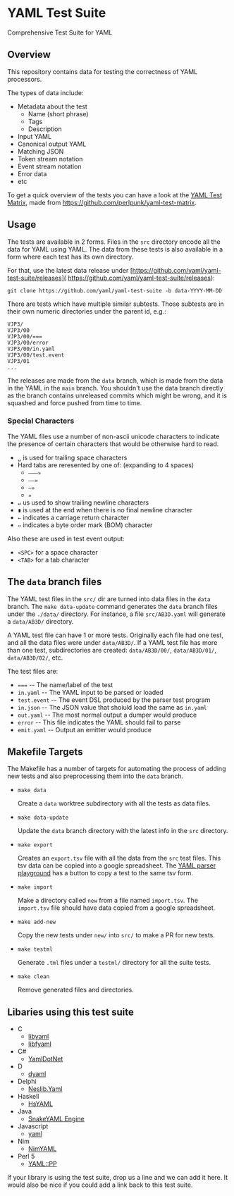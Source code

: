 YAML Test Suite
===============

Comprehensive Test Suite for YAML

## Overview

This repository contains data for testing the correctness of YAML processors.

The types of data include:

* Metadata about the test
  * Name (short phrase)
  * Tags
  * Description
* Input YAML
* Canonical output YAML
* Matching JSON
* Token stream notation
* Event stream notation
* Error data
* etc

To get a quick overview of the tests you can have a look at the [YAML Test
Matrix](http://matrix.yaml.info/), made from
<https://github.com/perlpunk/yaml-test-matrix>.

## Usage

The tests are available in 2 forms.
Files in the `src` directory encode all the data for YAML using YAML.
The data from these tests is also available in a form where each test
has its own directory.

For that, use the latest data release under
[https://github.com/yaml/yaml-test-suite/releases](
https://github.com/yaml/yaml-test-suite/releases):

    git clone https://github.com/yaml/yaml-test-suite -b data-YYYY-MM-DD

There are tests which have multiple similar subtests. Those subtests are
in their own numeric directories under the parent id, e.g.:

    VJP3/
    VJP3/00
    VJP3/00/===
    VJP3/00/error
    VJP3/00/in.yaml
    VJP3/00/test.event
    VJP3/01
    ...


The releases are made from the `data` branch, which is made from the data in
the YAML in the `main` branch.
You shouldn't use the data branch directly as the branch contains unreleased
commits which might be wrong, and it is squashed and force pushed from time to
time.

### Special Characters

The YAML files use a number of non-ascii unicode characters to indicate the
presence of certain characters that would be otherwise hard to read.

* `␣` is used for trailing space characters
* Hard tabs are reresented by one of:  (expanding to 4 spaces)
  * `———»`
  * `——»`
  * `—»`
  * `»`
* `↵` us used to show trailing newline characters
* `∎` is used at the end when there is no final newline character
* `←` indicates a carriage return character
* `⇔` indicates a byte order mark (BOM) character

Also these are used in test event output:

* `<SPC>` for a space character
* `<TAB>` for a tab character

## The `data` branch files

The YAML test files in the `src/` dir are turned into data files in the `data`
branch.
The `make data-update` command generates the `data` branch files under the
`./data/` directory.
For instance, a file `src/AB3D.yaml` will generate a `data/AB3D/` directory.

A YAML test file can have 1 or more tests.
Originally each file had one test, and all the data files were under
`data/AB3D/`.
If a YAML test file has more than one test, subdirectories are created:
`data/AB3D/00/`, `data/AB3D/01/`, `data/AB3D/02/`, etc.

The test files are:

* `===` -- The name/label of the test
* `in.yaml` -- The YAML input to be parsed or loaded
* `test.event` -- The event DSL produced by the parser test program
* `in.json` -- The JSON value that shoiuld load the same as `in.yaml`
* `out.yaml` -- The most normal output a dumper would produce
* `error` -- This file indicates the YAML should fail to parse
* `emit.yaml` -- Output an emitter would produce

## Makefile Targets

The Makefile has a number of targets for automating the process of adding new
tests and also preprocessing them into the `data` branch.

* `make data`

  Create a `data` worktree subdirectory with all the tests as data files.

* `make data-update`

  Update the `data` branch directory with the latest info in the `src`
  directory.

* `make export`

  Creates an `export.tsv` file with all the data from the `src` test files.
  This tsv data can be copied into a google spreadsheet.
  The [YAML parser playground](https://play.yaml.io/main/parser) has a button
  to copy a test to the same tsv form.

* `make import`

  Make a directory called `new` from a file named `import.tsv`.
  The `import.tsv` file should have data copied from a google spreadsheet.

* `make add-new`

  Copy the new tests under `new/` into `src/` to make a PR for new tests.

* `make testml`

  Generate `.tml` files under a `testml/` directory for all the suite tests.

* `make clean`

  Remove generated files and directories.

## Libaries using this test suite

* C
  * [libyaml](https://github.com/yaml/libyaml)
  * [libfyaml](https://github.com/pantoniou/libfyaml)
* C#
  * [YamlDotNet](https://github.com/aaubry/YamlDotNet)
* D
  * [dyaml](https://github.com/dlang-community/D-YAML)
* Delphi
  * [Neslib.Yaml](https://github.com/neslib/Neslib.Yaml)
* Haskell
  * [HsYAML](https://github.com/haskell-hvr/HsYAML)
* Java
  * [SnakeYAML Engine](https://bitbucket.org/asomov/snakeyaml-engine)
* Javascript
  * [yaml](https://github.com/eemeli/yaml)
* Nim
  * [NimYAML](https://github.com/flyx/NimYAML)
* Perl 5
  * [YAML::PP](https://github.com/perlpunk/YAML-PP-p5)

If your library is using the test suite, drop us a line and we can add it here.
It would also be nice if you could add a link back to this test suite.
